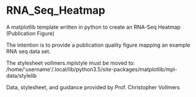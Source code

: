 # RNA_Seq_Heatmap
A matplotlib template written in python to create an RNA-Seq Heatmap (Publication Figure)

The intention is to provide a publication quality figure mapping an example RNA seq data set.

The stylesheet vollmers.mplstyle must be moved to: /home/'username'/.local/lib/python3.5/site-packages/matplotlib/mpl-data/stylelib

Data, stylesheet, and guidance provided by Prof. Christopher Vollmers

